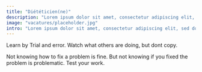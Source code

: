 ```yaml
---
title: "Diététicien(ne)"
description: "Lorem ipsum dolor sit amet, consectetur adipiscing elit, sed do eiusmod tempor incididunt ut labore et dolore magna aliqua."
image: "vacatures/placeholder.jpg"
intro: "Lorem ipsum dolor sit amet, consectetur adipiscing elit, sed do eiusmod tempor incididunt ut labore et dolore magna aliqua. Ut enim ad minim veniam, quis nostrud exercitation ullamco laboris nisi ut aliquip ex ea commodo consequat."
---
```


Learn by Trial and error. Watch what others are doing, but dont copy.

Not knowing how to fix a problem is fine. But not knowing if you fixed the
problem is problematic. Test your work.
